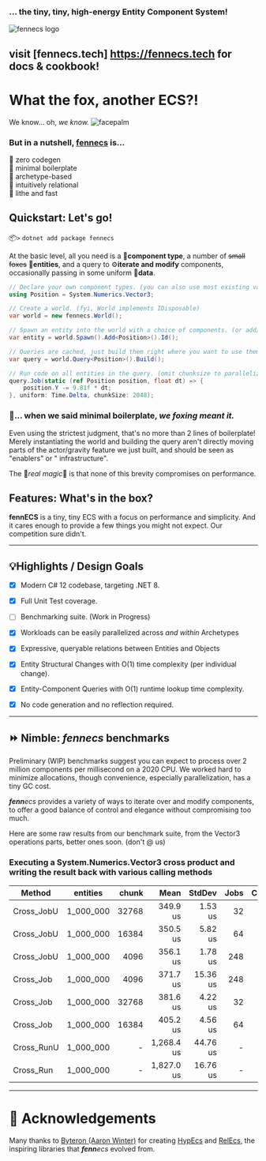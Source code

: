 ### ... the tiny, tiny, high-energy Entity Component System!

![fennecs logo](https://fennecs.tech/img/fennecs-logo-stacked-lightmode.svg)

## visit [fennecs.tech] https://fennecs.tech for docs & cookbook!

# What the fox, another ECS?!

We know... oh, *we know.* ![facepalm](https://fennecs.tech/emoji/neofox_facepalm.png)

### But in a nutshell, **[fennecs](https://fennecs.tech)** is...

🐾 zero codegen  
🐾 minimal boilerplate  
🐾 archetype-based  
🐾 intuitively relational  
🐾 lithe and fast

## Quickstart: Let's go!

📦`>` `dotnet add package fennecs`

At the basic level, all you need is a 🧩**component type**, a number of ~~small foxes~~ 🦊**entities**, and a query to ⚙️**iterate and modify** components, occasionally passing in some uniform 💾**data**.

```csharp
// Declare your own component types. (you can also use most existing value or reference types)
using Position = System.Numerics.Vector3;

// Create a world. (fyi, World implements IDisposable)
var world = new fennecs.World();

// Spawn an entity into the world with a choice of components. (or add/remove them later)
var entity = world.Spawn().Add<Position>().Id();

// Queries are cached, just build them right where you want to use them.
var query = world.Query<Position>().Build();

// Run code on all entities in the query. (omit chunksize to parallelize only by archetype)
query.Job(static (ref Position position, float dt) => {
    position.Y -= 9.81f * dt;
}, uniform: Time.Delta, chunkSize: 2048);
```

### 💢... when we said minimal boilerplate, *we foxing meant it.*

Even using the strictest judgment, that's no more than 2 lines of boilerplate! Merely instantiating the world and building the query aren't directly moving parts of the actor/gravity feature we just built, and should be seen as "enablers" or "
infrastructure".

The 💫*real magic*💫 is that none of this brevity compromises on performance.

## Features: What's in the box?

**fennECS** is a tiny, tiny ECS with a focus on performance and simplicity. And it cares enough to provide a few things you might not expect. Our competition sure didn't.

------------------------

## 💡Highlights / Design Goals

- [x] Modern C# 12 codebase, targeting .NET 8.
- [x] Full Unit Test coverage.
- [ ] Benchmarking suite. (Work in Progress)

- [x] Workloads can be easily parallelized across *and within* Archetypes

- [x] Expressive, queryable relations between Entities and Objects
- [x] Entity Structural Changes with O(1) time complexity (per individual change).
- [x] Entity-Component Queries with O(1) runtime lookup time complexity.

- [x] No code generation and no reflection required.

------------------------

## ⏩ Nimble: _**fenn**ecs_ benchmarks

Preliminary (WIP) benchmarks suggest you can expect to process over 2 million components per millisecond on a 2020 CPU.
We worked hard to minimize allocations, though convenience, especially parallelization, has a tiny GC cost.

_**fenn**ecs_ provides a variety of ways to iterate over and modify components, to offer a good balance of control and elegance without compromising too much.

Here are some raw results from our benchmark suite, from the Vector3 operations parts, better ones soon.
(don't @ us)

### Executing a System.Numerics.Vector3 cross product and writing the result back with various calling methods

| Method     | entities  | chunk |       Mean |   StdDev | Jobs | Contention | Alloc |
|------------|-----------|------:|-----------:|---------:|-----:|-----------:|------:|
| Cross_JobU | 1_000_000 | 32768 |   349.9 us |  1.53 us |   32 |     0.0029 |     - |
| Cross_JobU | 1_000_000 | 16384 |   350.5 us |  5.82 us |   64 |     0.0005 |     - |
| Cross_JobU | 1_000_000 |  4096 |   356.1 us |  1.78 us |  248 |     0.0083 |     - |
| Cross_Job  | 1_000_000 |  4096 |   371.7 us | 15.36 us |  248 |     0.0103 |     - |
| Cross_Job  | 1_000_000 | 32768 |   381.6 us |  4.22 us |   32 |          - |     - |
| Cross_Job  | 1_000_000 | 16384 |   405.2 us |  4.56 us |   64 |     0.0039 |     - |
| Cross_RunU | 1_000_000 |     - | 1,268.4 us | 44.76 us |    - |          - |   1 B |
| Cross_Run  | 1_000_000 |     - | 1,827.0 us | 16.76 us |    - |          - |   1 B |

------------------------

# 🧡 Acknowledgements

Many thanks to [Byteron (Aaron Winter)](https://github.com/Byteron) for creating [HypEcs](https://github.com/Byteron/HypEcs) and [RelEcs](https://github.com/Byteron/RelEcs), the inspiring libraries that _**fenn**ecs_ evolved from.

